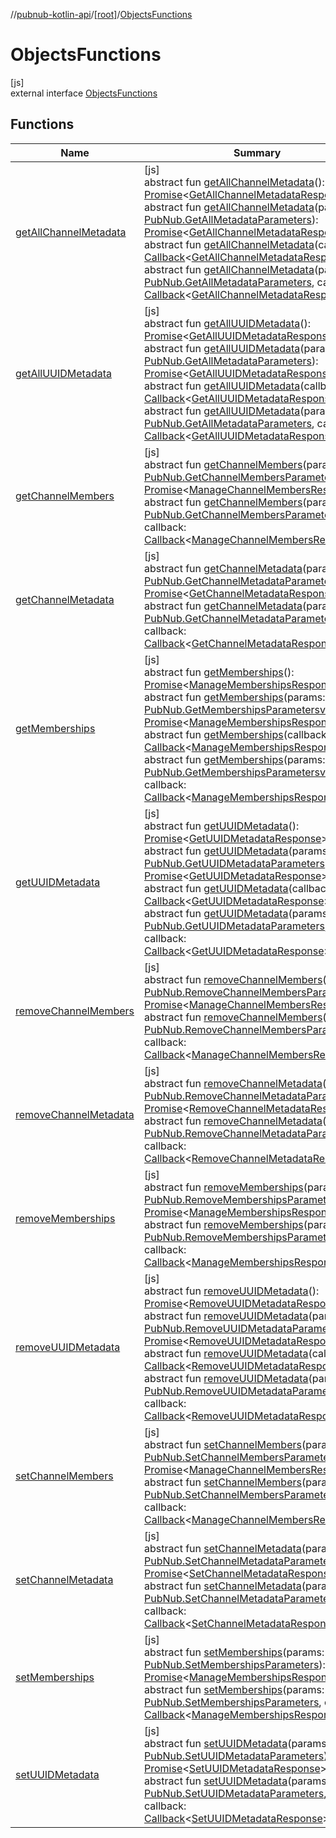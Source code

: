 //[pubnub-kotlin-api](../../../index.md)/[[root]](../index.md)/[ObjectsFunctions](index.md)

# ObjectsFunctions

[js]\
external interface [ObjectsFunctions](index.md)

## Functions

| Name | Summary |
|---|---|
| [getAllChannelMetadata](get-all-channel-metadata.md) | [js]<br>abstract fun [getAllChannelMetadata](get-all-channel-metadata.md)(): [Promise](https://kotlinlang.org/api/core/kotlin-stdlib/kotlin.js/-promise/index.html)&lt;[GetAllChannelMetadataResponse](../-get-all-channel-metadata-response/index.md)&gt;<br>abstract fun [getAllChannelMetadata](get-all-channel-metadata.md)(params: [PubNub.GetAllMetadataParameters](../-pub-nub/-get-all-metadata-parameters/index.md)): [Promise](https://kotlinlang.org/api/core/kotlin-stdlib/kotlin.js/-promise/index.html)&lt;[GetAllChannelMetadataResponse](../-get-all-channel-metadata-response/index.md)&gt;<br>abstract fun [getAllChannelMetadata](get-all-channel-metadata.md)(callback: [Callback](../-callback/index.md)&lt;[GetAllChannelMetadataResponse](../-get-all-channel-metadata-response/index.md)&gt;)<br>abstract fun [getAllChannelMetadata](get-all-channel-metadata.md)(params: [PubNub.GetAllMetadataParameters](../-pub-nub/-get-all-metadata-parameters/index.md), callback: [Callback](../-callback/index.md)&lt;[GetAllChannelMetadataResponse](../-get-all-channel-metadata-response/index.md)&gt;) |
| [getAllUUIDMetadata](get-all-u-u-i-d-metadata.md) | [js]<br>abstract fun [getAllUUIDMetadata](get-all-u-u-i-d-metadata.md)(): [Promise](https://kotlinlang.org/api/core/kotlin-stdlib/kotlin.js/-promise/index.html)&lt;[GetAllUUIDMetadataResponse](../-get-all-u-u-i-d-metadata-response/index.md)&gt;<br>abstract fun [getAllUUIDMetadata](get-all-u-u-i-d-metadata.md)(params: [PubNub.GetAllMetadataParameters](../-pub-nub/-get-all-metadata-parameters/index.md)): [Promise](https://kotlinlang.org/api/core/kotlin-stdlib/kotlin.js/-promise/index.html)&lt;[GetAllUUIDMetadataResponse](../-get-all-u-u-i-d-metadata-response/index.md)&gt;<br>abstract fun [getAllUUIDMetadata](get-all-u-u-i-d-metadata.md)(callback: [Callback](../-callback/index.md)&lt;[GetAllUUIDMetadataResponse](../-get-all-u-u-i-d-metadata-response/index.md)&gt;)<br>abstract fun [getAllUUIDMetadata](get-all-u-u-i-d-metadata.md)(params: [PubNub.GetAllMetadataParameters](../-pub-nub/-get-all-metadata-parameters/index.md), callback: [Callback](../-callback/index.md)&lt;[GetAllUUIDMetadataResponse](../-get-all-u-u-i-d-metadata-response/index.md)&gt;) |
| [getChannelMembers](get-channel-members.md) | [js]<br>abstract fun [getChannelMembers](get-channel-members.md)(params: [PubNub.GetChannelMembersParameters](../-pub-nub/-get-channel-members-parameters/index.md)): [Promise](https://kotlinlang.org/api/core/kotlin-stdlib/kotlin.js/-promise/index.html)&lt;[ManageChannelMembersResponse](../-manage-channel-members-response/index.md)&gt;<br>abstract fun [getChannelMembers](get-channel-members.md)(params: [PubNub.GetChannelMembersParameters](../-pub-nub/-get-channel-members-parameters/index.md), callback: [Callback](../-callback/index.md)&lt;[ManageChannelMembersResponse](../-manage-channel-members-response/index.md)&gt;) |
| [getChannelMetadata](get-channel-metadata.md) | [js]<br>abstract fun [getChannelMetadata](get-channel-metadata.md)(params: [PubNub.GetChannelMetadataParameters](../-pub-nub/-get-channel-metadata-parameters/index.md)): [Promise](https://kotlinlang.org/api/core/kotlin-stdlib/kotlin.js/-promise/index.html)&lt;[GetChannelMetadataResponse](../-get-channel-metadata-response/index.md)&gt;<br>abstract fun [getChannelMetadata](get-channel-metadata.md)(params: [PubNub.GetChannelMetadataParameters](../-pub-nub/-get-channel-metadata-parameters/index.md), callback: [Callback](../-callback/index.md)&lt;[GetChannelMetadataResponse](../-get-channel-metadata-response/index.md)&gt;) |
| [getMemberships](get-memberships.md) | [js]<br>abstract fun [getMemberships](get-memberships.md)(): [Promise](https://kotlinlang.org/api/core/kotlin-stdlib/kotlin.js/-promise/index.html)&lt;[ManageMembershipsResponse](../-manage-memberships-response/index.md)&gt;<br>abstract fun [getMemberships](get-memberships.md)(params: [PubNub.GetMembershipsParametersv2](../-pub-nub/-get-memberships-parametersv2/index.md)): [Promise](https://kotlinlang.org/api/core/kotlin-stdlib/kotlin.js/-promise/index.html)&lt;[ManageMembershipsResponse](../-manage-memberships-response/index.md)&gt;<br>abstract fun [getMemberships](get-memberships.md)(callback: [Callback](../-callback/index.md)&lt;[ManageMembershipsResponse](../-manage-memberships-response/index.md)&gt;)<br>abstract fun [getMemberships](get-memberships.md)(params: [PubNub.GetMembershipsParametersv2](../-pub-nub/-get-memberships-parametersv2/index.md), callback: [Callback](../-callback/index.md)&lt;[ManageMembershipsResponse](../-manage-memberships-response/index.md)&gt;) |
| [getUUIDMetadata](get-u-u-i-d-metadata.md) | [js]<br>abstract fun [getUUIDMetadata](get-u-u-i-d-metadata.md)(): [Promise](https://kotlinlang.org/api/core/kotlin-stdlib/kotlin.js/-promise/index.html)&lt;[GetUUIDMetadataResponse](../-get-u-u-i-d-metadata-response/index.md)&gt;<br>abstract fun [getUUIDMetadata](get-u-u-i-d-metadata.md)(params: [PubNub.GetUUIDMetadataParameters](../-pub-nub/-get-u-u-i-d-metadata-parameters/index.md)): [Promise](https://kotlinlang.org/api/core/kotlin-stdlib/kotlin.js/-promise/index.html)&lt;[GetUUIDMetadataResponse](../-get-u-u-i-d-metadata-response/index.md)&gt;<br>abstract fun [getUUIDMetadata](get-u-u-i-d-metadata.md)(callback: [Callback](../-callback/index.md)&lt;[GetUUIDMetadataResponse](../-get-u-u-i-d-metadata-response/index.md)&gt;)<br>abstract fun [getUUIDMetadata](get-u-u-i-d-metadata.md)(params: [PubNub.GetUUIDMetadataParameters](../-pub-nub/-get-u-u-i-d-metadata-parameters/index.md), callback: [Callback](../-callback/index.md)&lt;[GetUUIDMetadataResponse](../-get-u-u-i-d-metadata-response/index.md)&gt;) |
| [removeChannelMembers](remove-channel-members.md) | [js]<br>abstract fun [removeChannelMembers](remove-channel-members.md)(params: [PubNub.RemoveChannelMembersParameters](../-pub-nub/-remove-channel-members-parameters/index.md)): [Promise](https://kotlinlang.org/api/core/kotlin-stdlib/kotlin.js/-promise/index.html)&lt;[ManageChannelMembersResponse](../-manage-channel-members-response/index.md)&gt;<br>abstract fun [removeChannelMembers](remove-channel-members.md)(params: [PubNub.RemoveChannelMembersParameters](../-pub-nub/-remove-channel-members-parameters/index.md), callback: [Callback](../-callback/index.md)&lt;[ManageChannelMembersResponse](../-manage-channel-members-response/index.md)&gt;) |
| [removeChannelMetadata](remove-channel-metadata.md) | [js]<br>abstract fun [removeChannelMetadata](remove-channel-metadata.md)(params: [PubNub.RemoveChannelMetadataParameters](../-pub-nub/-remove-channel-metadata-parameters/index.md)): [Promise](https://kotlinlang.org/api/core/kotlin-stdlib/kotlin.js/-promise/index.html)&lt;[RemoveChannelMetadataResponse](../-remove-channel-metadata-response/index.md)&gt;<br>abstract fun [removeChannelMetadata](remove-channel-metadata.md)(params: [PubNub.RemoveChannelMetadataParameters](../-pub-nub/-remove-channel-metadata-parameters/index.md), callback: [Callback](../-callback/index.md)&lt;[RemoveChannelMetadataResponse](../-remove-channel-metadata-response/index.md)&gt;) |
| [removeMemberships](remove-memberships.md) | [js]<br>abstract fun [removeMemberships](remove-memberships.md)(params: [PubNub.RemoveMembershipsParameters](../-pub-nub/-remove-memberships-parameters/index.md)): [Promise](https://kotlinlang.org/api/core/kotlin-stdlib/kotlin.js/-promise/index.html)&lt;[ManageMembershipsResponse](../-manage-memberships-response/index.md)&gt;<br>abstract fun [removeMemberships](remove-memberships.md)(params: [PubNub.RemoveMembershipsParameters](../-pub-nub/-remove-memberships-parameters/index.md), callback: [Callback](../-callback/index.md)&lt;[ManageMembershipsResponse](../-manage-memberships-response/index.md)&gt;) |
| [removeUUIDMetadata](remove-u-u-i-d-metadata.md) | [js]<br>abstract fun [removeUUIDMetadata](remove-u-u-i-d-metadata.md)(): [Promise](https://kotlinlang.org/api/core/kotlin-stdlib/kotlin.js/-promise/index.html)&lt;[RemoveUUIDMetadataResponse](../-remove-u-u-i-d-metadata-response/index.md)&gt;<br>abstract fun [removeUUIDMetadata](remove-u-u-i-d-metadata.md)(params: [PubNub.RemoveUUIDMetadataParameters](../-pub-nub/-remove-u-u-i-d-metadata-parameters/index.md)): [Promise](https://kotlinlang.org/api/core/kotlin-stdlib/kotlin.js/-promise/index.html)&lt;[RemoveUUIDMetadataResponse](../-remove-u-u-i-d-metadata-response/index.md)&gt;<br>abstract fun [removeUUIDMetadata](remove-u-u-i-d-metadata.md)(callback: [Callback](../-callback/index.md)&lt;[RemoveUUIDMetadataResponse](../-remove-u-u-i-d-metadata-response/index.md)&gt;)<br>abstract fun [removeUUIDMetadata](remove-u-u-i-d-metadata.md)(params: [PubNub.RemoveUUIDMetadataParameters](../-pub-nub/-remove-u-u-i-d-metadata-parameters/index.md), callback: [Callback](../-callback/index.md)&lt;[RemoveUUIDMetadataResponse](../-remove-u-u-i-d-metadata-response/index.md)&gt;) |
| [setChannelMembers](set-channel-members.md) | [js]<br>abstract fun [setChannelMembers](set-channel-members.md)(params: [PubNub.SetChannelMembersParameters](../-pub-nub/-set-channel-members-parameters/index.md)): [Promise](https://kotlinlang.org/api/core/kotlin-stdlib/kotlin.js/-promise/index.html)&lt;[ManageChannelMembersResponse](../-manage-channel-members-response/index.md)&gt;<br>abstract fun [setChannelMembers](set-channel-members.md)(params: [PubNub.SetChannelMembersParameters](../-pub-nub/-set-channel-members-parameters/index.md), callback: [Callback](../-callback/index.md)&lt;[ManageChannelMembersResponse](../-manage-channel-members-response/index.md)&gt;) |
| [setChannelMetadata](set-channel-metadata.md) | [js]<br>abstract fun [setChannelMetadata](set-channel-metadata.md)(params: [PubNub.SetChannelMetadataParameters](../-pub-nub/-set-channel-metadata-parameters/index.md)): [Promise](https://kotlinlang.org/api/core/kotlin-stdlib/kotlin.js/-promise/index.html)&lt;[SetChannelMetadataResponse](../-set-channel-metadata-response/index.md)&gt;<br>abstract fun [setChannelMetadata](set-channel-metadata.md)(params: [PubNub.SetChannelMetadataParameters](../-pub-nub/-set-channel-metadata-parameters/index.md), callback: [Callback](../-callback/index.md)&lt;[SetChannelMetadataResponse](../-set-channel-metadata-response/index.md)&gt;) |
| [setMemberships](set-memberships.md) | [js]<br>abstract fun [setMemberships](set-memberships.md)(params: [PubNub.SetMembershipsParameters](../-pub-nub/-set-memberships-parameters/index.md)): [Promise](https://kotlinlang.org/api/core/kotlin-stdlib/kotlin.js/-promise/index.html)&lt;[ManageMembershipsResponse](../-manage-memberships-response/index.md)&gt;<br>abstract fun [setMemberships](set-memberships.md)(params: [PubNub.SetMembershipsParameters](../-pub-nub/-set-memberships-parameters/index.md), callback: [Callback](../-callback/index.md)&lt;[ManageMembershipsResponse](../-manage-memberships-response/index.md)&gt;) |
| [setUUIDMetadata](set-u-u-i-d-metadata.md) | [js]<br>abstract fun [setUUIDMetadata](set-u-u-i-d-metadata.md)(params: [PubNub.SetUUIDMetadataParameters](../-pub-nub/-set-u-u-i-d-metadata-parameters/index.md)): [Promise](https://kotlinlang.org/api/core/kotlin-stdlib/kotlin.js/-promise/index.html)&lt;[SetUUIDMetadataResponse](../-set-u-u-i-d-metadata-response/index.md)&gt;<br>abstract fun [setUUIDMetadata](set-u-u-i-d-metadata.md)(params: [PubNub.SetUUIDMetadataParameters](../-pub-nub/-set-u-u-i-d-metadata-parameters/index.md), callback: [Callback](../-callback/index.md)&lt;[SetUUIDMetadataResponse](../-set-u-u-i-d-metadata-response/index.md)&gt;) |
